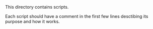 This directory contains scripts.

Each script should have a comment in the first few lines desctibing its purpose and how it works.
